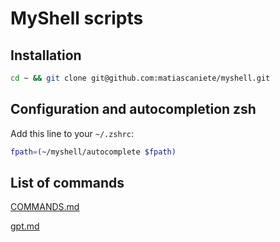 # MyShell scripts

## Installation

```sh
cd ~ && git clone git@github.com:matiascaniete/myshell.git
```

## Configuration and autocompletion zsh

Add this line to your `~/.zshrc`:

```sh
fpath=(~/myshell/autocomplete $fpath)
```

## List of commands

[COMMANDS.md](docs/COMMANDS.md)

[gpt.md](docs/gpt.md)
